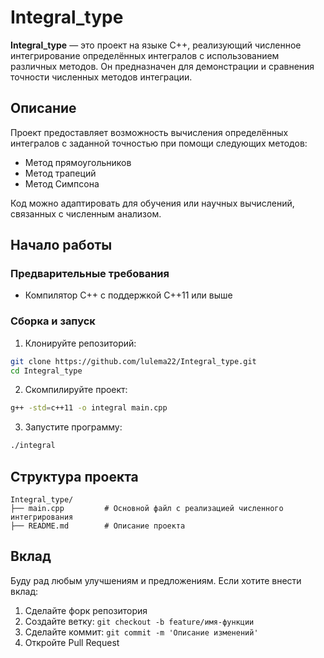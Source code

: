 # Integral_type

**Integral_type** — это проект на языке C++, реализующий численное интегрирование определённых интегралов с использованием различных методов. Он предназначен для демонстрации и сравнения точности численных методов интеграции.

## Описание

Проект предоставляет возможность вычисления определённых интегралов с заданной точностью при помощи следующих методов:

- Метод прямоугольников
- Метод трапеций
- Метод Симпсона

Код можно адаптировать для обучения или научных вычислений, связанных с численным анализом.

## Начало работы

### Предварительные требования

- Компилятор C++ с поддержкой C++11 или выше

### Сборка и запуск

1. Клонируйте репозиторий:

```bash
git clone https://github.com/lulema22/Integral_type.git
cd Integral_type
```

2. Скомпилируйте проект:

```bash
g++ -std=c++11 -o integral main.cpp
```

3. Запустите программу:

```bash
./integral
```

## Структура проекта

```
Integral_type/
├── main.cpp         # Основной файл с реализацией численного интегрирования
├── README.md        # Описание проекта
```

## Вклад

Буду рад любым улучшениям и предложениям. Если хотите внести вклад:

1. Сделайте форк репозитория
2. Создайте ветку: `git checkout -b feature/имя-функции`
3. Сделайте коммит: `git commit -m 'Описание изменений'`
4. Откройте Pull Request



